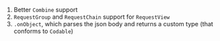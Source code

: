 1. Better `Combine` support
2. `RequestGroup` and `RequestChain` support for `RequestView`
3. `.onObject`, which parses the json body and returns a custom type (that conforms to `Codable`)
